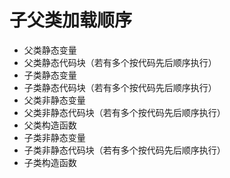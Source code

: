 #   子父类加载顺序
*   父类静态变量
*   父类静态代码块（若有多个按代码先后顺序执行）
*   子类静态变量
*   子类静态代码块（若有多个按代码先后顺序执行）
*   父类非静态变量
*   父类非静态代码块（若有多个按代码先后顺序执行）
*   父类构造函数
*   子类非静态变量
*   子类非静态代码块（若有多个按代码先后顺序执行）
*   子类构造函数